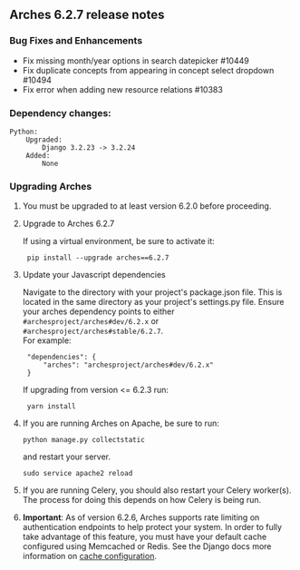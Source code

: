Arches 6.2.7 release notes
--------------------------
### Bug Fixes and Enhancements

- Fix missing month/year options in search datepicker #10449
- Fix duplicate concepts from appearing in concept select dropdown #10494
- Fix error when adding new resource relations #10383


### Dependency changes:
```
Python:
    Upgraded:
        Django 3.2.23 -> 3.2.24
    Added:
        None
```

### Upgrading Arches
1. You must be upgraded to at least version 6.2.0 before proceeding.

2. Upgrade to Arches 6.2.7

    If using a virtual environment, be sure to activate it:

        pip install --upgrade arches==6.2.7

3. Update your Javascript dependencies

    Navigate to the directory with your project's package.json file. This is located in the same directory as your project's settings.py file.
    Ensure your arches dependency points to either `#archesproject/arches#dev/6.2.x` or `#archesproject/arches#stable/6.2.7`.\
    For example:

        "dependencies": {
            "arches": "archesproject/arches#dev/6.2.x"
        }
    
    If upgrading from version <= 6.2.3 run:

        yarn install

4. If you are running Arches on Apache, be sure to run:

    ```
    python manage.py collectstatic
    ```
    and restart your server.
    ```
    sudo service apache2 reload
    ```

5. If you are running Celery, you should also restart your Celery worker(s). The process for doing this depends on how Celery is being run.

6. **Important**: As of version 6.2.6, Arches supports rate limiting on authentication endpoints to help protect your system. In order to fully take advantage of this feature, you must have  your default cache configured using Memcached or Redis. See the Django docs more information on [cache configuration](https://docs.djangoproject.com/en/3.2/topics/cache/#setting-up-the-cache).
